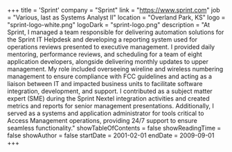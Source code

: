 +++
title = 'Sprint'
company = "Sprint"
link = "https://www.sprint.com"
job = "Various, last as Systems Analyst II"
location = "Overland Park, KS"
logo = "sprint-logo-white.png"
logoDark = "sprint-logo.png"
description = "At Sprint, I managed a team responsible for delivering automation solutions for the Sprint IT Helpdesk and developing a reporting system used for operations reviews presented to executive management. I provided daily mentoring, performance reviews, and scheduling for a team of eight application developers, alongside delivering monthly updates to upper management. My role included overseeing wireline and wireless numbering management to ensure compliance with FCC guidelines and acting as a liaison between IT and impacted business units to facilitate software integration, development, and support. I contributed as a subject matter expert (SME) during the Sprint Nextel integration activities and created metrics and reports for senior management presentations. Additionally, I served as a systems and application administrator for tools critical to Access Management operations, providing 24/7 support to ensure seamless functionality."
showTableOfContents = false
showReadingTime = false
showAuthor = false
startDate = 2001-02-01
endDate = 2009-09-01
+++
